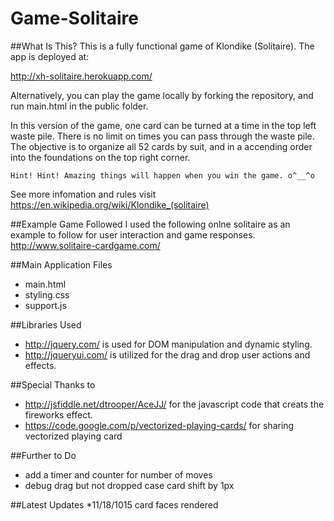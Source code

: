 # Game-Solitaire

##What Is This?
This is a fully functional game of Klondike (Solitaire). The app is deployed at:

http://xh-solitaire.herokuapp.com/

Alternatively, you can play the game locally by forking the repository, and run main.html in the public folder.

In this version of the game, one card can be turned at a time in the top left waste pile.  There is no limit on times you can pass through the waste pile. The objective is to organize all 52 cards by suit, and in a accending order into the foundations on the top right corner.
```
Hint! Hint! Amazing things will happen when you win the game. o^__^o
```
See more infomation and rules visit https://en.wikipedia.org/wiki/Klondike_(solitaire)

##Example Game Followed
I used the following onlne solitaire as an example to follow for user interaction and game responses.
http://www.solitaire-cardgame.com/


##Main Application Files

* main.html
* styling.css
* support.js


##Libraries Used

* http://jquery.com/ is used for DOM manipulation and dynamic styling.
* http://jqueryui.com/ is utilized for the drag and drop user actions and effects.

##Special Thanks to

* http://jsfiddle.net/dtrooper/AceJJ/
for the javascript code that creats the fireworks effect.
* https://code.google.com/p/vectorized-playing-cards/
for sharing vectorized playing card

##Further to Do
* add a timer and counter for number of moves
* debug drag but not dropped case card shift by 1px

##Latest Updates
*11/18/1015 card faces rendered
